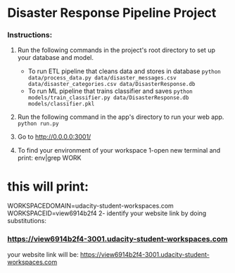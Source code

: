 # Disaster Response Pipeline Project

### Instructions:
1. Run the following commands in the project's root directory to set up your database and model.

    - To run ETL pipeline that cleans data and stores in database
        `python data/process_data.py data/disaster_messages.csv data/disaster_categories.csv data/DisasterResponse.db`
    - To run ML pipeline that trains classifier and saves
        `python models/train_classifier.py data/DisasterResponse.db models/classifier.pkl`

2. Run the following command in the app's directory to run your web app.
    `python run.py`

3. Go to http://0.0.0.0:3001/

3. To find your environment of your workspace 
1-open new terminal and print:
env|grep WORK
# this will print:
WORKSPACEDOMAIN=udacity-student-workspaces.com
WORKSPACEID=view6914b2f4
2- identify your website link by doing substitutions:
### https://view6914b2f4-3001.udacity-student-workspaces.com 
your website link will be: https://view6914b2f4-3001.udacity-student-workspaces.com
